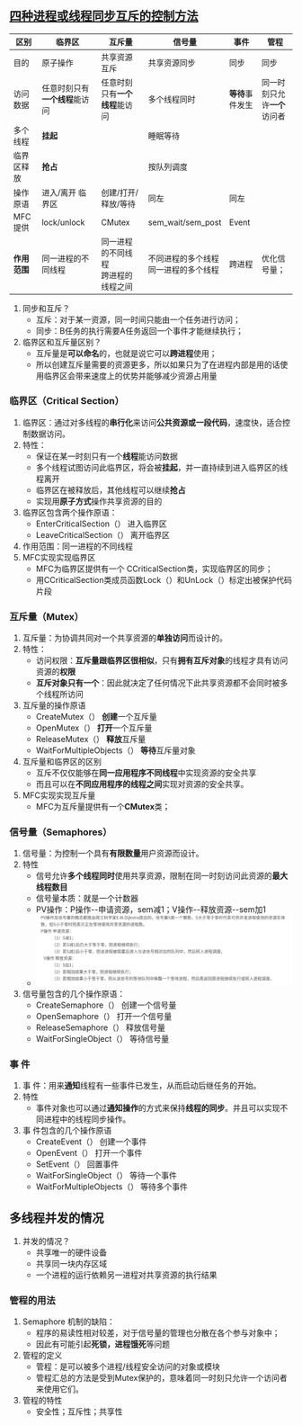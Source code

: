 ## [四种进程或线程同步互斥的控制方法](https://blog.csdn.net/bao_qibiao/article/details/4516196)

| 区别         | 临界区                         | 互斥量                                   | 信号量                                      | 事件             | 管程                         |
| ------------ | ------------------------------ | ---------------------------------------- | ------------------------------------------- | ---------------- | ---------------------------- |
| 目的         | 原子操作                       | 共享资源互斥                             | 共享资源同步                                | 同步             | 同步                         |
| 访问数据     | 任意时刻只有**一个线程**能访问 | 任意时刻只有**一个线程**能访问           | 多个线程同时                                | **等待**事件发生 | 同一时刻只允许**一个**访问者 |
| 多个线程     | **挂起**                       |                                          | 睡眠等待                                    |                  |                              |
| 临界区释放   | **抢占**                       |                                          | 按队列调度                                  |                  |                              |
| 操作原语     | 进入/离开 临界区               | 创建/打开/释放/等待                      | 同左                                        | 同左             |                              |
| MFC提供      | lock/unlock                    | CMutex                                   | sem_wait/sem_post                           | Event            |                              |
| **作用范围** | 同一进程的不同线程             | 同一进程的不同线程<br />跨进程的线程之间 | 不同进程的多个线程<br /> 同一进程的多个线程 | 跨进程           | 优化信号量；                 |

1. 同步和互斥？
   - 互斥：对于某一资源，同一时间只能由一个任务进行访问；
   - 同步：B任务的执行需要A任务返回一个事件才能继续执行；
2. 临界区和互斥量区别？
   + 互斥量是**可以命名**的，也就是说它可以**跨进程**使用；
   + 所以创建互斥量需要的资源更多，所以如果只为了在进程内部是用的话使用临界区会带来速度上的优势并能够减少资源占用量

### 临界区（**Critical Section**）

1. 临界区：通过对多线程的**串行化**来访问**公共资源或一段代码**，速度快，适合控制数据访问。
2. 特性：
   + 保证在某一时刻只有一个**线程**能访问数据
   + 多个线程试图访问此临界区，将会被**挂起**，并一直持续到进入临界区的线程离开
   + 临界区在被释放后，其他线程可以继续**抢占**
   + 实现用**原子方式**操作共享资源的目的
3. 临界区包含两个操作原语：
   + EnterCriticalSection（） 进入临界区
   + LeaveCriticalSection（） 离开临界区
4. 作用范围：同一进程的不同线程
5. MFC实现实现临界区
   + MFC为临界区提供有一个 CCriticalSection类，实现临界区的同步；
   + 用CCriticalSection类成员函数Lock（）和UnLock（）标定出被保护代码片段

### 互斥量（**Mutex**）

1. 互斥量：为协调共同对一个共享资源的**单独访问**而设计的。
2. 特性：
   + 访问权限：**互斥量跟临界区很相似**，只有**拥有互斥对象**的线程才具有访问资源的**权限**
   + **互斥对象只有一个**：因此就决定了任何情况下此共享资源都不会同时被多个线程所访问
3. 互斥量的操作原语
   + CreateMutex（） **创建**一个互斥量
   + OpenMutex（） **打开**一个互斥量
   + ReleaseMutex（） **释放**互斥量
   + WaitForMultipleObjects（） **等待**互斥量对象
4. 互斥量和临界区的区别
   - 互斥不仅仅能够在**同一应用程序不同线程**中实现资源的安全共享
   - 而且可以在**不同应用程序的线程之间**实现对资源的安全共享。
5. MFC实现实现互斥量
   + MFC为互斥量提供有一个**CMutex**类；

### 信号量（**Semaphores**）

1. 信号量：为控制一个具有**有限数量**用户资源而设计。
2. 特性
   + 信号允许**多个线程同时**使用共享资源，限制在同一时刻访问此资源的**最大线程数目**
   + 信号量本质：就是一个计数器
   + PV操作：P操作--申请资源，sem减1；V操作--释放资源--sem加1
   + ![sem_pv.png](/OS/photo/sem_pv.png)
3. 信号量包含的几个操作原语：
   + CreateSemaphore（） 创建一个信号量
   + OpenSemaphore（） 打开一个信号量
   + ReleaseSemaphore（） 释放信号量
   + WaitForSingleObject（） 等待信号量

### 事 件

1. 事 件：用来**通知**线程有一些事件已发生，从而启动后继任务的开始。
2. 特性
   + 事件对象也可以通过**通知操作**的方式来保持**线程的同步**。并且可以实现不同进程中的线程同步操作。
3. 事 件包含的几个操作原语
   + CreateEvent（） 创建一个事件
   + OpenEvent（） 打开一个事件
   + SetEvent（） 回置事件
   + WaitForSingleObject（） 等待一个事件
   + WaitForMultipleObjects（） 等待多个事件

## 多线程并发的情况

1. 并发的情况？
   + 共享唯一的硬件设备
   + 共享同一块内存区域
   + 一个进程的运行依赖另一进程对共享资源的执行结果

### 管程的用法

1. Semaphore 机制的缺陷：
   + 程序的易读性相对较差，对于信号量的管理也分散在各个参与对象中；
   + 因此有可能引起**死锁，进程饿死**等问题
2. 管程的定义
   + 管程：是可以被多个进程/线程安全访问的对象或模块
   + 管程汇总的方法是受到Mutex保护的，意味着同一时刻只允许一个访问者来使用它们。
3. 管程的特性
   + 安全性；互斥性；共享性